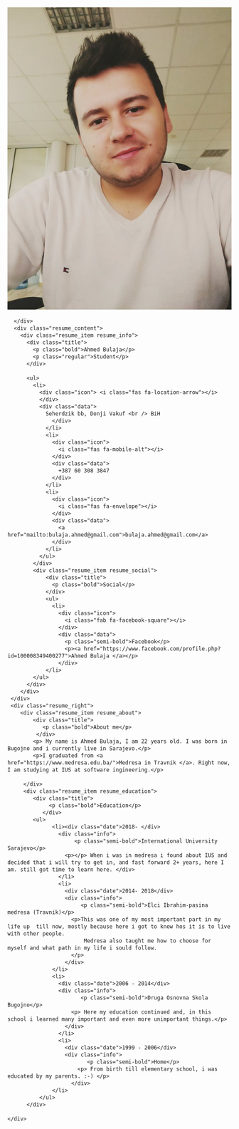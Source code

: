 
<html lang="en">
<head>
	<meta charset="UTF-8">
	<title>Resume/CV Design</title>
	<link rel="stylesheet" href="style.css">
</head>
<body> 
  
<div class="resume">
    <div class="resume_left">
      <div class="resume_profile">
        <img src="profilepic.jpg" alt="profile_pic">
       
      </div>
      <div class="resume_content">
        <div class="resume_item resume_info">
          <div class="title">
            <p class="bold">Ahmed Bulaja</p>
            <p class="regular">Student</p>
          </div>

          <ul>
            <li>
              <div class="icon"> <i class="fas fa-location-arrow"></i>
              </div>
              <div class="data">
                Seherdzik bb, Donji Vakuf <br /> BiH
                  </div>
                </li>
                <li>
                  <div class="icon">
                    <i class="fas fa-mobile-alt"></i>
                  </div>
                  <div class="data">
                    +387 60 308 3847
                  </div>
                </li>
                <li>
                  <div class="icon">
                    <i class="fas fa-envelope"></i>
                  </div>
                  <div class="data">
                    <a href="mailto:bulaja.ahmed@gmail.com">bulaja.ahmed@gmail.com</a>
                  </div>
                </li>
              </ul>
            </div>
            <div class="resume_item resume_social">
                <div class="title">
                  <p class="bold">Social</p>
                </div>
                <ul>
                  <li>
                    <div class="icon">
                      <i class="fab fa-facebook-square"></i>
                    </div>
                    <div class="data">
                      <p class="semi-bold">Facebook</p>
                      <p><a href="https://www.facebook.com/profile.php?id=100008349400277">Ahmed Bulaja </a></p>
                    </div>
                </li>
            </ul>
          </div>
        </div>
     </div>
     <div class="resume_right">
        <div class="resume_item resume_about">
            <div class="title">
               <p class="bold">About me</p>
             </div>
            <p> My name is Ahmed Bulaja, I am 22 years old. I was born in Bugojno and i currently live in Sarajevo.</p>
            <p>I graduated from <a href="https://www.medresa.edu.ba/">Medresa in Travnik </a>. Right now, I am studying at IUS at software ingineering.</p> 
                
         </div>
         <div class="resume_item resume_education">
            <div class="title">
                 <p class="bold">Education</p>
               </div>
            <ul>
                  <li><div class="date">2018- </div> 
                    <div class="info">
                         <p class="semi-bold">International University Sarajevo</p> 
                      <p></p> When i was in medresa i found about IUS and decided that i will try to get in, and fast forward 2+ years, here I am. still got time to learn here. </div>
                    </li>
                    <li>
                      <div class="date">2014- 2018</div> 
                      <div class="info">
                           <p class="semi-bold">Elci Ibrahim-pasina medresa (Travnik)</p> 
                        <p>This was one of my most important part in my life up  till now, mostly because here i got to know hos it is to live with other people.
                            Medresa also taught me how to choose for myself and what path in my life i sould follow.
                        </p>
                      </div>
                  </li>
                  <li>
                    <div class="date">2006 - 2014</div>
                    <div class="info">
                           <p class="semi-bold">Druga Osnovna Skola Bugojno</p> 
                        <p> Here my education continued and, in this school i learned many important and even more unimportant things.</p>
                      </div>
                    </li>
                    <li>
                      <div class="date">1999 - 2006</div>
                      <div class="info">
                             <p class="semi-bold">Home</p> 
                          <p> From birth till elementary school, i was educated by my parents. :-) </p>
                        </div>
                  </li>
              </ul>
          </div>
        
    </div>
